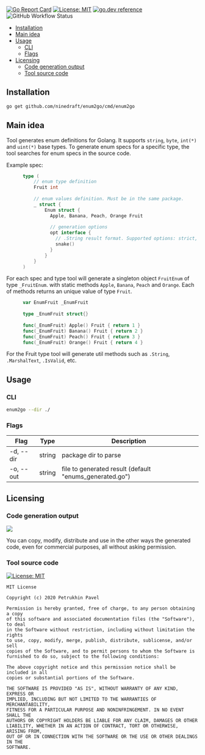 [![Go Report Card](https://goreportcard.com/badge/github.com/ninedraft/enum2go)](https://goreportcard.com/report/github.com/ninedraft/enum2go) [![License: MIT](https://img.shields.io/badge/License-MIT-yellow.svg)](https://opensource.org/licenses/MIT) [![go.dev reference](https://img.shields.io/badge/doc-go.dev-blue)](https://pkg.go.dev/mod/github.com/ninedraft/enum2go) ![GitHub Workflow Status](https://img.shields.io/github/workflow/status/ninedraft/enum2go/Test)

- [Installation](#installation)
- [Main idea](#main-idea)
- [Usage](#usage)
  - [CLI](#cli)
  - [Flags](#flags)
- [Licensing](#licensing)
  - [Code generation output](#code-generation-output)
  - [Tool source code](#tool-source-code)

## Installation

```sh
go get github.com/ninedraft/enum2go/cmd/enum2go
```

## Main idea

Tool generates enum definitions for Golang. It supports `string`, `byte`, `int(*)` and `uint(*)` base types. To generate enum specs for a specific type, the tool searches for enum specs in the source code.
  
Example spec:

```go  
      type (
          // enum type definition
          Fruit int
  
          // enum values definition. Must be in the same package.
          _ struct {
              Enum struct { 
                Apple, Banana, Peach, Orange Fruit 
                
                // generation options
                opt interface {
                  // .String result format. Supported options: strict, snake, kebab
                  snake()
                }
              }
          }
      )
```

For each spec and type tool will generate a singleton object `FruitEnum` of type `_FruitEnum`. with static methods `Apple`, `Banana`, `Peach` and `Orange`. Each of methods returns an unique value of type `Fruit`.

```go  
      var EnumFruit _EnumFruit
  
      type _EnumFruit struct{}
  
      func(_EnumFruit) Apple() Fruit { return 1 }
      func(_EnumFruit) Banana() Fruit { return 2 }
      func(_EnumFruit) Peach() Fruit { return 3 }
      func(_EnumFruit) Orange() Fruit { return 4 }
```

For the Fruit type tool will generate util methods such as `.String`, `.MarshalText`, `.IsValid`, etc.

## Usage

### CLI

```sh
enum2go --dir ./
```

### Flags

| Flag      | Type   | Description                                             |
|-----------|--------|---------------------------------------------------------|
| -d, --dir | string | package dir to parse                                    |
| -o, --out | string | file to generated result (default "enums_generated.go") |

## Licensing

### Code generation output

[![](https://upload.wikimedia.org/wikipedia/commons/6/69/CC0_button.svg)](https://creativecommons.org/publicdomain/zero/1.0/deed.en)

You can copy, modify, distribute and use in the other ways the generated code, even for commercial purposes, all without asking permission.

### Tool source code

[![License: MIT](https://img.shields.io/badge/License-MIT-yellow.svg)](https://opensource.org/licenses/MIT)

```
MIT License

Copyright (c) 2020 Petrukhin Pavel

Permission is hereby granted, free of charge, to any person obtaining a copy
of this software and associated documentation files (the "Software"), to deal
in the Software without restriction, including without limitation the rights
to use, copy, modify, merge, publish, distribute, sublicense, and/or sell
copies of the Software, and to permit persons to whom the Software is
furnished to do so, subject to the following conditions:

The above copyright notice and this permission notice shall be included in all
copies or substantial portions of the Software.

THE SOFTWARE IS PROVIDED "AS IS", WITHOUT WARRANTY OF ANY KIND, EXPRESS OR
IMPLIED, INCLUDING BUT NOT LIMITED TO THE WARRANTIES OF MERCHANTABILITY,
FITNESS FOR A PARTICULAR PURPOSE AND NONINFRINGEMENT. IN NO EVENT SHALL THE
AUTHORS OR COPYRIGHT HOLDERS BE LIABLE FOR ANY CLAIM, DAMAGES OR OTHER
LIABILITY, WHETHER IN AN ACTION OF CONTRACT, TORT OR OTHERWISE, ARISING FROM,
OUT OF OR IN CONNECTION WITH THE SOFTWARE OR THE USE OR OTHER DEALINGS IN THE
SOFTWARE.
```
